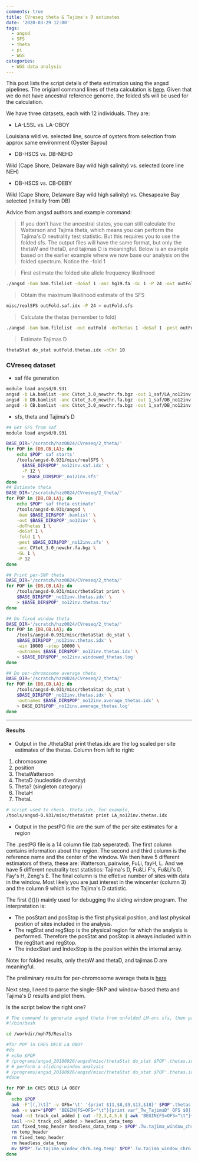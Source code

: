 ```yaml
---
comments: true
title: CVreseq theta & Tajima's D estimates 
date: '2020-03-29 12:00'
tags:
  - angsd
  - SFS
  - theta
  - pi
  - WGS
categories:
  - WGS data analysis
---
```


This post lists the script details of theta estimation using the angsd pipelines. The origianl command lines of theta calculation is [here](http://www.popgen.dk/angsd/index.php/Thetas,Tajima,Neutrality_tests). Given that we do not have ancestral reference genome, the folded sfs will be used for the calculation. 

We have three datasets, each with 12 individuals. They are:

- LA-LSSL vs. LA-OBOY

Louisiana wild vs. selected line, source of oysters from selection from approx same environment (Oyster Bayou)

- DB-HSCS vs. DB-NEHD

Wild (Cape Shore, Delaware Bay wild high salinity) vs. selected (core line NEH)

- DB-HSCS vs. CB-DEBY

Wild (Cape Shore, Delaware Bay wild high salinity) vs. Chesapeake Bay selected (initially from DB)

Advice from angsd authors and example command:

> If you don't have the ancestral states, you can still calculate the Watterson and Tajima theta, which means you can perform the Tajima's D neutrality test statistic. But this requires you to use the folded sfs. The output files will have the same format, but only the thetaW and thetaD, and tajimas D is meaningful. Below is an example based on the earlier example where we now base our analysis on the folded spectrum. Notice the -fold 1

> First estimate the folded site allele frequency likelihood
```sh
./angsd -bam bam.filelist -doSaf 1 -anc hg19.fa -GL 1 -P 24 -out outFold -fold 1
```

> Obtain the maximum likelihood estimate of the SFS
```sh
misc/realSFS outFold.saf.idx -P 24 > outFold.sfs
```

> Calculate the thetas (remember to fold)
```sh
./angsd -bam bam.filelist -out outFold -doThetas 1 -doSaf 1 -pest outFold.sfs -anc hg19.fa -GL 1 -fold 1
```

> Estimate Tajimas D
```sh
thetaStat do_stat outFold.thetas.idx -nChr 10 
```

### CVreseq dataset

- saf file generation

```sh
module load angsd/0.931
angsd -b LA.bamlist -anc CVtot_3.0_newchr.fa.bgz -out 1_saf/LA_no12inv -dosaf 1 -doDepth 1 -doCounts 1 -GL 1 -P 16 -fold 1
angsd -b DB.bamlist -anc CVtot_3.0_newchr.fa.bgz -out 1_saf/DB_no12inv -dosaf 1 -doDepth 1 -doCounts 1 -GL 1 -P 16 -fold 1
angsd -b CB.bamlist -anc CVtot_3.0_newchr.fa.bgz -out 1_saf/DB_no12inv -dosaf 1 -doDepth 1 -doCounts 1 -GL 1 -P 16 -fold 1
```
- sfs, theta and Tajima's D

```sh
## Get SFS from saf 
module load angsd/0.931

BASE_DIR='/scratch/hzz0024/CVreseq/2_theta/'
for POP in {DB,CB,LA}; do
    echo $POP' saf starts'
    /tools/angsd-0.931/misc/realSFS \
      $BASE_DIR$POP'_no12inv.saf.idx' \
      -P 12 \
      > $BASE_DIR$POP'_no12inv.sfs'
done
## Estimate theta
BASE_DIR='/scratch/hzz0024/CVreseq/2_theta/'
for POP in {DB,CB,LA}; do
    echo $POP' saf theta estimate'
    /tools/angsd-0.931/angsd \
    -bam $BASE_DIR$POP'.bamlist' \
    -out $BASE_DIR$POP'_no12inv' \
    -doThetas 1 \
    -doSaf 1 \
    -fold 1 \
    -pest $BASE_DIR$POP'_no12inv.sfs' \
    -anc CVtot_3.0_newchr.fa.bgz \
    -GL 1 \
    -P 12
done

## Print per-SNP theta
BASE_DIR='/scratch/hzz0024/CVreseq/2_theta/'
for POP in {DB,CB,LA}; do
    /tools/angsd-0.931/misc/thetaStat print \
    $BASE_DIR$POP'_no12inv.thetas.idx' \
    > $BASE_DIR$POP'_no12inv.thetas.tsv'
done

## Do fixed window theta
BASE_DIR='/scratch/hzz0024/CVreseq/2_theta/'
for POP in {DB,CB,LA}; do
    /tools/angsd-0.931/misc/thetaStat do_stat \
    $BASE_DIR$POP'_no12inv.thetas.idx' \
    -win 10000 -step 10000 \
    -outnames $BASE_DIR$POP'_no12inv.thetas.idx' \
    > $BASE_DIR$POP'_no12inv.windowed_thetas.log'
done

## Do per-chromosome average theta
BASE_DIR='/scratch/hzz0024/CVreseq/2_theta/'
for POP in {DB,CB,LA}; do
    /tools/angsd-0.931/misc/thetaStat do_stat \
    $BASE_DIR$POP'_no12inv.thetas.idx' \
    -outnames $BASE_DIR$POP'_no12inv.average_thetas.idx' \
    > BASE_DIR$POP'_no12inv.average_thetas.log'
done
```
---
#### Results

- Output in the ./thetaStat print thetas.idx are the log scaled per site estimates of the thetas. Column from left to right:    
1. chromosome   
2. position   
3. ThetaWatterson   
4. ThetaD (nucleotide diversity)   
5. Theta? (singleton category)   
6. ThetaH   
7. ThetaL        

```sh
# script used to check .theta.idx, for example,
/tools/angsd-0.931/misc/thetaStat print LA_no12inv.thetas.idx
```
- Output in the pestPG file are the sum of the per site estimates for a region   

The .pestPG file is a 14 column file (tab seperated). The first column contains information about the region. The second and third column is the reference name and the center of the window. We then have 5 different estimators of theta, these are: Watterson, pairwise, FuLi, fayH, L. And we have 5 different neutrality test statistics: Tajima's D, Fu&Li F's, Fu&Li's D, Fay's H, Zeng's E. The final column is the effetive number of sites with data in the window. Most likely you are just interest in the wincenter (column 3) and the column 9 which is the Tajima's D statistic.

The first ()()() mainly used for debugging the sliding window program. The interpretation is:

- The posStart and posStop is the first physical position, and last physical postion of sites included in the analysis.   
- The regStat and regStop is the physical region for which the analysis is performed. Therefore the posStat and posStop is always included within the regStart and regStop.  
- The indexStart and IndexStop is the position within the internal array.   

Note: for folded results, only thetaW and thetaD, and tajimas D are meaningful.

The preliminary results for per-chromosome average theta is [here](https://docs.google.com/spreadsheets/d/14ofN9uma6eKJmX2sVyng5ialsjDxT8RH5YnR8JPo5dI/edit?usp=sharing)

Next step, I need to parse the single-SNP and window-based theta and Tajima's D results and plot them.

Is the script below the right one?

```sh
# The command to generate angsd theta from unfolded LM-anc sfs, then parse Tajima's D from .idx output and make IGV .seg file
#!/bin/bash

cd /workdir/mph75/Results

#for POP in CHES DELB LA OBOY
#do
# echo $POP
# /programs/angsd_20180926/angsd/misc/thetaStat do_stat $POP'.thetas.idx' &> /dev/null
# # perform a sliding-window analysis
# /programs/angsd_20180926/angsd/misc/thetaStat do_stat $POP'.thetas.idx' -win 50000 -step 10000 -outnames $POP'.thetas' &> /dev/null
#done

for POP in CHES DELB LA OBOY
do
  echo $POP
  awk -F"[(,)\t]" -v OFS='\t' '{print $11,$8,$9,$13,$18}' $POP'.thetas.pestPG' > $POP'.Tw.tajima_window_chr6.seg'   #OFS = OUTPUT FIELD SEPERATOR
  awk -v var="$POP" 'BEGIN{FS=OFS="\t"}{print var"_Tw_TajimaD" OFS $0}' $POP'.Tw.tajima_window_chr6.seg'  > track_col_added #add track col, now need to reformat header row
  head -n1 track_col_added | cut -f2,3,4,5,6 | awk 'BEGIN{FS=OFS="\t"}{print "Track" OFS $0}' > fixed_temp_header
  tail -n+2 track_col_added > headless_data_temp
  cat fixed_temp_header headless_data_temp > $POP'.Tw.tajima_window_chr6.seg.temp'
  rm temp_header
  rm fixed_temp_header
  rm headless_data_temp
  mv $POP'.Tw.tajima_window_chr6.seg.temp' $POP'.Tw.tajima_window_chr6.seg'
done
```
 





